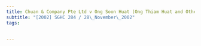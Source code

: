 ```yaml
---
title: Chuan & Company Pte Ltd v Ong Soon Huat (Ong Thiam Huat and Others, Third Parties) 
subtitle: "[2002] SGHC 284 / 28\_November\_2002"
tags:


---
```


